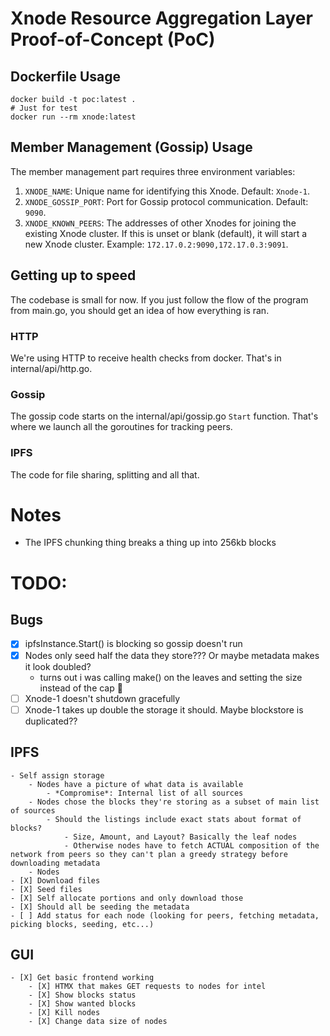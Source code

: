 # Xnode Resource Aggregation Layer Proof-of-Concept (PoC)

## Dockerfile Usage

```shell
docker build -t poc:latest .
# Just for test
docker run --rm xnode:latest
```

## Member Management (Gossip) Usage

The member management part requires three environment variables:

1. `XNODE_NAME`: Unique name for identifying this Xnode. Default: `Xnode-1`.
2. `XNODE_GOSSIP_PORT`: Port for Gossip protocol communication. Default: `9090`.
3. `XNODE_KNOWN_PEERS`: The addresses of other Xnodes for joining the existing Xnode cluster. If this is unset or blank (default), it will start a new Xnode cluster. Example: `172.17.0.2:9090,172.17.0.3:9091`.


## Getting up to speed
The codebase is small for now. 
If you just follow the flow of the program from main.go, 
you should get an idea of how everything is ran.

### HTTP
We're using HTTP to receive health checks from docker.
That's in internal/api/http.go.

### Gossip
The gossip code starts on the internal/api/gossip.go `Start` function.
That's where we launch all the goroutines for tracking peers.

### IPFS
The code for file sharing, splitting and all that.

# Notes
- The IPFS chunking thing breaks a thing up into 256kb blocks

# TODO:
## Bugs
- [X] ipfsInstance.Start() is blocking so gossip doesn't run
- [X] Nodes only seed half the data they store??? Or maybe metadata makes it look doubled?
    - turns out i was calling make() on the leaves and setting the size instead of the cap 🤦
- [ ] Xnode-1 doesn't shutdown gracefully
- [ ] Xnode-1 takes up double the storage it should. Maybe blockstore is duplicated??
## IPFS
    - Self assign storage
        - Nodes have a picture of what data is available
            - *Compromise*: Internal list of all sources
        - Nodes chose the blocks they're storing as a subset of main list of sources
            - Should the listings include exact stats about format of blocks?
                - Size, Amount, and Layout? Basically the leaf nodes
                - Otherwise nodes have to fetch ACTUAL composition of the network from peers so they can't plan a greedy strategy before downloading metadata
        - Nodes 
    - [X] Download files
    - [X] Seed files
    - [X] Self allocate portions and only download those
    - [X] Should all be seeding the metadata
    - [ ] Add status for each node (looking for peers, fetching metadata, picking blocks, seeding, etc...)
## GUI
    - [X] Get basic frontend working
        - [X] HTMX that makes GET requests to nodes for intel
        - [X] Show blocks status
        - [X] Show wanted blocks
        - [X] Kill nodes
        - [X] Change data size of nodes
